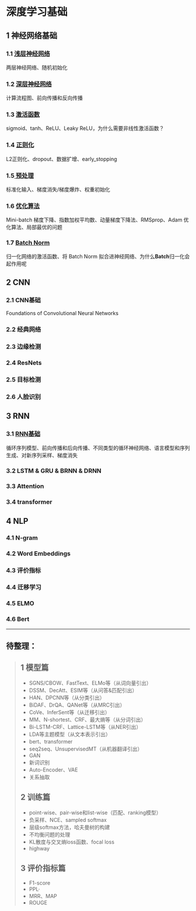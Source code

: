 # 深度学习基础

## 1 神经网络基础

### 1.1 [浅层神经网络](https://github.com/AaronWong/notes/blob/master/deep_learning/basis/1.1_ShallowNeuralNetworks.md)

两层神经网络、随机初始化

### 1.2 [深层神经网络](https://github.com/AaronWong/notes/blob/master/deep_learning/basis/1.2_DeepNeuralNetworks.md)

计算流程图、前向传播和反向传播

### 1.3 [激活函数](https://github.com/AaronWong/notes/blob/master/deep_learning/basis/1.3_ActivationFunction.md)

sigmoid、tanh、ReLU、Leaky ReLU，为什么需要非线性激活函数？

### 1.4 [正则化](https://github.com/AaronWong/notes/blob/master/deep_learning/basis/1.4_Regularization.md)

L2正则化、dropout、数据扩增、early_stopping

### 1.5[ 预处理](https://github.com/AaronWong/notes/blob/master/deep_learning/basis/1.5_Pre-process.md)

标准化输入、梯度消失/梯度爆炸、权重初始化

### 1.6 [优化算法](https://github.com/AaronWong/notes/blob/master/deep_learning/basis/1.6_OptimizationAlgorithms.md)

Mini-batch 梯度下降、指数加权平均数、动量梯度下降法、RMSprop、Adam 优化算法、局部最优的问题

### 1.7 [Batch Norm](https://github.com/AaronWong/notes/blob/master/deep_learning/basis/1.7_BatchNorm.md)

归一化网络的激活函数、将 Batch Norm 拟合进神经网络、为什么**Batch**归一化会起作用呢



## 2 CNN

### 2.1 CNN基础

Foundations of Convolutional Neural Networks

### 2.2 经典网络

### 2.3 边缘检测

### 2.4 ResNets

### 2.5 目标检测

### 2.6 人脸识别



## 3 RNN

### 3.1 [RNN基础](https://github.com/AaronWong/notes/blob/master/deep_learning/basis/3.1_RecurrentNeuralNetworks.md)

循环序列模型、前向传播和后向传播、不同类型的循环神经网络、语言模型和序列生成、对新序列采样、梯度消失

### 3.2 LSTM & GRU & BRNN & DRNN

### 3.3 Attention

### 3.4 transformer

## 4 NLP

### 4.1 N-gram

### 4.2 Word Embeddings

### 4.3 评价指标

### 4.4 迁移学习

### 4.5 ELMO

### 4.6 Bert



---

## 待整理：

> ## 1 模型篇
>
> - SGNS/CBOW、FastText、ELMo等（从词向量引出）
> - DSSM、DecAtt、ESIM等（从问答&匹配引出）
> - HAN、DPCNN等（从分类引出）
> - BiDAF、DrQA、QANet等（从MRC引出）
> - CoVe、InferSent等（从迁移引出）
> - MM、N-shortest、CRF、最大熵等（从分词引出）
> - Bi-LSTM-CRF、Lattice-LSTM等（从NER引出）
> - LDA等主题模型（从文本表示引出）
> - bert、transformer
> - seq2seq、UnsupervisedMT（从机器翻译引出）
> - GAN
> - 新词识别
> - Auto-Encoder、VAE
> - 关系抽取
>
> ## 2 训练篇
>
> - point-wise、pair-wise和list-wise（匹配、ranking模型）
> - 负采样、NCE、sampled softmax
> - 层级softmax方法，哈夫曼树的构建
> - 不均衡问题的处理
> - KL散度与交叉熵loss函数、focal loss
> - highway
>
> ## 3 评价指标篇
>
> - F1-score
> - PPL·
> - MRR、MAP
> - ROUGE